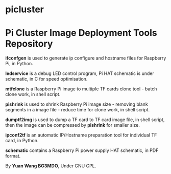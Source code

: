 # picluster

# Pi Cluster Image Deployment Tools Repository

**ifconfgen** is used to generate ip configure and hostname files for Raspberry Pi, in Python.

**ledservice** is a debug LED control program, Pi HAT schematic is under schematic, in C for speed optimisation. 

**mtfclone** is a Raspberry Pi image to multiple TF cards clone tool - batch clone work, in shell script.

**pishrink** is used to shrink Raspberry Pi image size - removing blank segments in a image file - reduce time for clone work, in shell script.

**dumptf2img** is used to dump a TF card to TF card image file, in shell script, then the image can be compressed by **pishrink** for smaller size.

**ipconf2tf** is an automatic IP/Hostname preparation tool for individual TF card, in Python.

**schematic** contains a Raspberry Pi power supply HAT schematic, in PDF format. 



By **Yuan Wang BG3MDO**, Under GNU GPL.
